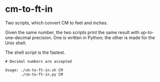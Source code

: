 # cm-to-ft-in
Two scripts, which convert CM to feet and inches.

Given the same number, the two scripts print the same result with up-to-one-decimal precision. One is written in Python; the other is made for the Unix shell.

The shell script is the fastest.

```shell
# Decimal numbers are accepted

Usage: ./cm-to-ft-in.sh CM
       ./cm-to-ft-in.py CM
```
